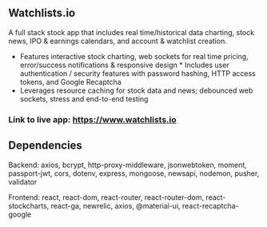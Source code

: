 ## Watchlists.io
A full stack stock app that includes real time/historical data charting, stock news, IPO & earnings calendars, and account & watchlist creation.
* Features interactive stock charting, web sockets for real time pricing, error/success notifications & responsive design * Includes user authentication / security features with password hashing, HTTP access tokens, and Google Recaptcha 
* Leverages resource caching for stock data and news; debounced web sockets, stress and end-to-end testing

### Link to live app: https://www.watchlists.io

## Dependencies
Backend: axios, bcrypt, http-proxy-middleware, jsonwebtoken, moment, passport-jwt, cors, dotenv, express, mongoose, newsapi, nodemon, pusher, validator

Frontend: react, react-dom, react-router, react-router-dom, react-stockcharts, react-ga, newrelic, axios, @material-ui, react-recaptcha-google